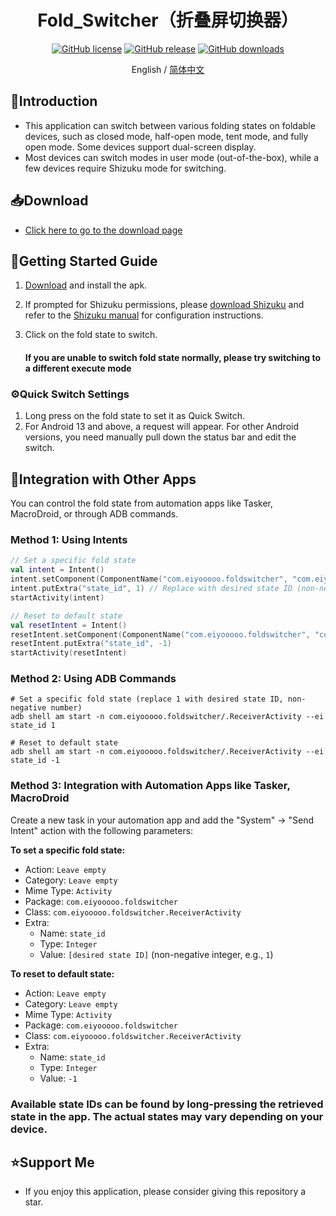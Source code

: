 <div align="center">

<h1 align="center">Fold_Switcher（折叠屏切换器）</h1>

[![GitHub license][license-shield]][license-url]
[![GitHub release][releases-shield]][releases-url]
[![GitHub downloads][downloads-shield]][downloads-url]

English / [简体中文](./README_CN.md)

</div>

## 👋Introduction
- This application can switch between various folding states on foldable devices, such as closed mode, half-open mode, tent mode, and fully open mode. Some devices support dual-screen display.
- Most devices can switch modes in user mode (out-of-the-box), while a few devices require Shizuku mode for switching.

## 📥Download
- [Click here to go to the download page][downloads-url]

## 🚀Getting Started Guide

1. [Download][downloads-url] and install the apk.
2. If prompted for Shizuku permissions, please [download Shizuku](https://shizuku.rikka.app/download/) and refer to the [Shizuku manual](https://shizuku.rikka.app/guide/setup/) for configuration instructions.
3. Click on the fold state to switch.

    #### If you are unable to switch fold state normally, please try switching to a different execute mode

### ⚙️Quick Switch Settings

1. Long press on the fold state to set it as Quick Switch.
2. For Android 13 and above, a request will appear. For other Android versions, you need manually pull down the status bar and edit the switch.

## 🔄Integration with Other Apps

You can control the fold state from automation apps like Tasker, MacroDroid, or through ADB commands.

### Method 1: Using Intents

```kotlin
// Set a specific fold state
val intent = Intent()
intent.setComponent(ComponentName("com.eiyooooo.foldswitcher", "com.eiyooooo.foldswitcher.ReceiverActivity"))
intent.putExtra("state_id", 1) // Replace with desired state ID (non-negative number)
startActivity(intent)

// Reset to default state
val resetIntent = Intent()
resetIntent.setComponent(ComponentName("com.eiyooooo.foldswitcher", "com.eiyooooo.foldswitcher.ReceiverActivity"))
resetIntent.putExtra("state_id", -1)
startActivity(resetIntent)
```

### Method 2: Using ADB Commands

```shell
# Set a specific fold state (replace 1 with desired state ID, non-negative number)
adb shell am start -n com.eiyooooo.foldswitcher/.ReceiverActivity --ei state_id 1

# Reset to default state
adb shell am start -n com.eiyooooo.foldswitcher/.ReceiverActivity --ei state_id -1
```

### Method 3: Integration with Automation Apps like Tasker, MacroDroid

Create a new task in your automation app and add the "System" → "Send Intent" action with the following parameters:

**To set a specific fold state:**
- Action: `Leave empty`
- Category: `Leave empty`
- Mime Type: `Activity`
- Package: `com.eiyooooo.foldswitcher`
- Class: `com.eiyooooo.foldswitcher.ReceiverActivity`
- Extra:
  - Name: `state_id`
  - Type: `Integer`
  - Value: `[desired state ID]` (non-negative integer, e.g., `1`)

**To reset to default state:**
- Action: `Leave empty`
- Category: `Leave empty`
- Mime Type: `Activity`
- Package: `com.eiyooooo.foldswitcher`
- Class: `com.eiyooooo.foldswitcher.ReceiverActivity`
- Extra:
  - Name: `state_id`
  - Type: `Integer`
  - Value: `-1`

### Available state IDs can be found by long-pressing the retrieved state in the app. The actual states may vary depending on your device.

## ⭐Support Me
- If you enjoy this application, please consider giving this repository a star.

<!-- links -->
[your-project-path]:eiyooooo/Fold_Switcher
[license-shield]: https://img.shields.io/github/license/eiyooooo/Fold_Switcher.svg
[license-url]: https://github.com/eiyooooo/Fold_Switcher/blob/main/LICENSE
[releases-shield]: https://img.shields.io/github/release/eiyooooo/Fold_Switcher.svg
[releases-url]: https://github.com/eiyooooo/Fold_Switcher/releases
[downloads-shield]: https://img.shields.io/github/downloads/eiyooooo/Fold_Switcher/total.svg
[downloads-url]: https://github.com/eiyooooo/Fold_Switcher/releases